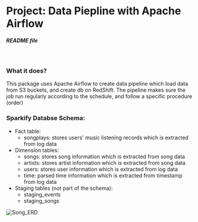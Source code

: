 # Project: Data Piepline with Apache Airflow
##### _README file_
&nbsp;
### What it does?

This package uses Apache Airflow to create data pipeline which load data from S3 buckets, and create db on RedShift. The pipeline makes sure the job run regularly according to the schedule, and follow a specific procedure (order)


### Sparkify Databse Schema:

- Fact table:
  - songplays: stores users' music listening records which is extracted from log data
- Dimension tables:
  - songs: stores song information which is extracted from song data
  - artists: stores artist information which is extracted from song data
  - users: stores user information which is extracted from log data
  - time: parsed time information which is extracted from timestamp from log data
- Staging tables (not part of the schema):
  - staging_events
  - staging_songs
  
![Song_ERD](https://udacity-reviews-uploads.s3.us-west-2.amazonaws.com/_attachments/339318/1586016120/Song_ERD.png)
